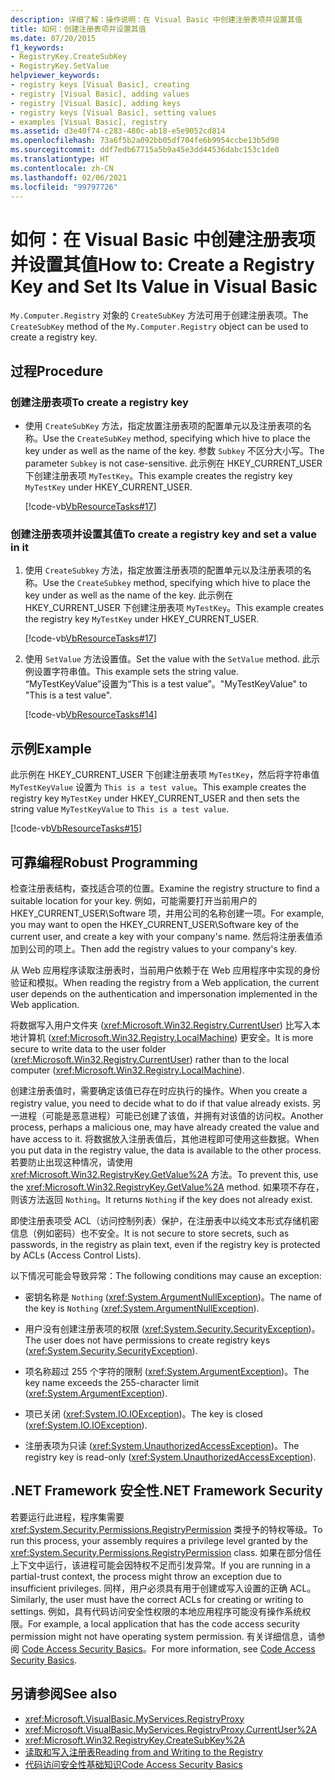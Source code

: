 ```yaml
---
description: 详细了解：操作说明：在 Visual Basic 中创建注册表项并设置其值
title: 如何：创建注册表项并设置其值
ms.date: 07/20/2015
f1_keywords:
- RegistryKey.CreateSubKey
- RegistryKey.SetValue
helpviewer_keywords:
- registry keys [Visual Basic], creating
- registry [Visual Basic], adding values
- registry [Visual Basic], adding keys
- registry keys [Visual Basic], setting values
- examples [Visual Basic], registry
ms.assetid: d3e40f74-c283-480c-ab18-e5e9052cd814
ms.openlocfilehash: 73a6f5b2a092bb05df704fe6b9954ccbe13b5d90
ms.sourcegitcommit: ddf7edb67715a5b9a45e3dd44536dabc153c1de0
ms.translationtype: HT
ms.contentlocale: zh-CN
ms.lasthandoff: 02/06/2021
ms.locfileid: "99797726"
---
```

# <a name="how-to-create-a-registry-key-and-set-its-value-in-visual-basic"></a><span data-ttu-id="713fa-103">如何：在 Visual Basic 中创建注册表项并设置其值</span><span class="sxs-lookup"><span data-stu-id="713fa-103">How to: Create a Registry Key and Set Its Value in Visual Basic</span></span>

<span data-ttu-id="713fa-104">`My.Computer.Registry` 对象的 `CreateSubKey` 方法可用于创建注册表项。</span><span class="sxs-lookup"><span data-stu-id="713fa-104">The `CreateSubKey` method of the `My.Computer.Registry` object can be used to create a registry key.</span></span>

## <a name="procedure"></a><span data-ttu-id="713fa-105">过程</span><span class="sxs-lookup"><span data-stu-id="713fa-105">Procedure</span></span>

### <a name="to-create-a-registry-key"></a><span data-ttu-id="713fa-106">创建注册表项</span><span class="sxs-lookup"><span data-stu-id="713fa-106">To create a registry key</span></span>

- <span data-ttu-id="713fa-107">使用 `CreateSubKey` 方法，指定放置注册表项的配置单元以及注册表项的名称。</span><span class="sxs-lookup"><span data-stu-id="713fa-107">Use the `CreateSubKey` method, specifying which hive to place the key under as well as the name of the key.</span></span> <span data-ttu-id="713fa-108">参数 `Subkey` 不区分大小写。</span><span class="sxs-lookup"><span data-stu-id="713fa-108">The parameter `Subkey` is not case-sensitive.</span></span> <span data-ttu-id="713fa-109">此示例在 HKEY_CURRENT_USER 下创建注册表项 `MyTestKey`。</span><span class="sxs-lookup"><span data-stu-id="713fa-109">This example creates the registry key `MyTestKey` under HKEY_CURRENT_USER.</span></span>

    [!code-vb[VbResourceTasks#17](~/samples/snippets/visualbasic/VS_Snippets_VBCSharp/VbResourceTasks/VB/Class1.vb#17)]

### <a name="to-create-a-registry-key-and-set-a-value-in-it"></a><span data-ttu-id="713fa-110">创建注册表项并设置其值</span><span class="sxs-lookup"><span data-stu-id="713fa-110">To create a registry key and set a value in it</span></span>

1. <span data-ttu-id="713fa-111">使用 `CreateSubkey` 方法，指定放置注册表项的配置单元以及注册表项的名称。</span><span class="sxs-lookup"><span data-stu-id="713fa-111">Use the `CreateSubkey` method, specifying which hive to place the key under as well as the name of the key.</span></span> <span data-ttu-id="713fa-112">此示例在 HKEY_CURRENT_USER 下创建注册表项 `MyTestKey`。</span><span class="sxs-lookup"><span data-stu-id="713fa-112">This example creates the registry key `MyTestKey` under HKEY_CURRENT_USER.</span></span>

    [!code-vb[VbResourceTasks#17](~/samples/snippets/visualbasic/VS_Snippets_VBCSharp/VbResourceTasks/VB/Class1.vb#17)]

2. <span data-ttu-id="713fa-113">使用 `SetValue` 方法设置值。</span><span class="sxs-lookup"><span data-stu-id="713fa-113">Set the value with the `SetValue` method.</span></span> <span data-ttu-id="713fa-114">此示例设置字符串值。</span><span class="sxs-lookup"><span data-stu-id="713fa-114">This example sets the string value.</span></span> <span data-ttu-id="713fa-115">“MyTestKeyValue”设置为“This is a test value”。</span><span class="sxs-lookup"><span data-stu-id="713fa-115">"MyTestKeyValue" to "This is a test value".</span></span>

    [!code-vb[VbResourceTasks#14](~/samples/snippets/visualbasic/VS_Snippets_VBCSharp/VbResourceTasks/VB/Class1.vb#14)]

## <a name="example"></a><span data-ttu-id="713fa-116">示例</span><span class="sxs-lookup"><span data-stu-id="713fa-116">Example</span></span>

<span data-ttu-id="713fa-117">此示例在 HKEY_CURRENT_USER 下创建注册表项 `MyTestKey`，然后将字符串值 `MyTestKeyValue` 设置为 `This is a test value`。</span><span class="sxs-lookup"><span data-stu-id="713fa-117">This example creates the registry key `MyTestKey` under HKEY_CURRENT_USER and then sets the string value `MyTestKeyValue` to `This is a test value`.</span></span>

[!code-vb[VbResourceTasks#15](~/samples/snippets/visualbasic/VS_Snippets_VBCSharp/VbResourceTasks/VB/Class1.vb#15)]

## <a name="robust-programming"></a><span data-ttu-id="713fa-118">可靠编程</span><span class="sxs-lookup"><span data-stu-id="713fa-118">Robust Programming</span></span>

<span data-ttu-id="713fa-119">检查注册表结构，查找适合项的位置。</span><span class="sxs-lookup"><span data-stu-id="713fa-119">Examine the registry structure to find a suitable location for your key.</span></span> <span data-ttu-id="713fa-120">例如，可能需要打开当前用户的 HKEY_CURRENT_USER\Software 项，并用公司的名称创建一项。</span><span class="sxs-lookup"><span data-stu-id="713fa-120">For example, you may want to open the HKEY_CURRENT_USER\Software key of the current user, and create a key with your company's name.</span></span> <span data-ttu-id="713fa-121">然后将注册表值添加到公司的项上。</span><span class="sxs-lookup"><span data-stu-id="713fa-121">Then add the registry values to your company's key.</span></span>

<span data-ttu-id="713fa-122">从 Web 应用程序读取注册表时，当前用户依赖于在 Web 应用程序中实现的身份验证和模拟。</span><span class="sxs-lookup"><span data-stu-id="713fa-122">When reading the registry from a Web application, the current user depends on the authentication and impersonation implemented in the Web application.</span></span>

<span data-ttu-id="713fa-123">将数据写入用户文件夹 (<xref:Microsoft.Win32.Registry.CurrentUser>) 比写入本地计算机 (<xref:Microsoft.Win32.Registry.LocalMachine>) 更安全。</span><span class="sxs-lookup"><span data-stu-id="713fa-123">It is more secure to write data to the user folder (<xref:Microsoft.Win32.Registry.CurrentUser>) rather than to the local computer (<xref:Microsoft.Win32.Registry.LocalMachine>).</span></span>

<span data-ttu-id="713fa-124">创建注册表值时，需要确定该值已存在时应执行的操作。</span><span class="sxs-lookup"><span data-stu-id="713fa-124">When you create a registry value, you need to decide what to do if that value already exists.</span></span> <span data-ttu-id="713fa-125">另一进程（可能是恶意进程）可能已创建了该值，并拥有对该值的访问权。</span><span class="sxs-lookup"><span data-stu-id="713fa-125">Another process, perhaps a malicious one, may have already created the value and have access to it.</span></span> <span data-ttu-id="713fa-126">将数据放入注册表值后，其他进程即可使用这些数据。</span><span class="sxs-lookup"><span data-stu-id="713fa-126">When you put data in the registry value, the data is available to the other process.</span></span> <span data-ttu-id="713fa-127">若要防止出现这种情况，请使用 <xref:Microsoft.Win32.RegistryKey.GetValue%2A> 方法。</span><span class="sxs-lookup"><span data-stu-id="713fa-127">To prevent this, use the <xref:Microsoft.Win32.RegistryKey.GetValue%2A> method.</span></span> <span data-ttu-id="713fa-128">如果项不存在，则该方法返回 `Nothing`。</span><span class="sxs-lookup"><span data-stu-id="713fa-128">It returns `Nothing` if the key does not already exist.</span></span>

<span data-ttu-id="713fa-129">即使注册表项受 ACL（访问控制列表）保护，在注册表中以纯文本形式存储机密信息（例如密码）也不安全。</span><span class="sxs-lookup"><span data-stu-id="713fa-129">It is not secure to store secrets, such as passwords, in the registry as plain text, even if the registry key is protected by ACLs (Access Control Lists).</span></span>

<span data-ttu-id="713fa-130">以下情况可能会导致异常：</span><span class="sxs-lookup"><span data-stu-id="713fa-130">The following conditions may cause an exception:</span></span>

- <span data-ttu-id="713fa-131">密钥名称是 `Nothing` (<xref:System.ArgumentNullException>)。</span><span class="sxs-lookup"><span data-stu-id="713fa-131">The name of the key is `Nothing` (<xref:System.ArgumentNullException>).</span></span>

- <span data-ttu-id="713fa-132">用户没有创建注册表项的权限 (<xref:System.Security.SecurityException>)。</span><span class="sxs-lookup"><span data-stu-id="713fa-132">The user does not have permissions to create registry keys (<xref:System.Security.SecurityException>).</span></span>

- <span data-ttu-id="713fa-133">项名称超过 255 个字符的限制 (<xref:System.ArgumentException>)。</span><span class="sxs-lookup"><span data-stu-id="713fa-133">The key name exceeds the 255-character limit (<xref:System.ArgumentException>).</span></span>

- <span data-ttu-id="713fa-134">项已关闭 (<xref:System.IO.IOException>)。</span><span class="sxs-lookup"><span data-stu-id="713fa-134">The key is closed (<xref:System.IO.IOException>).</span></span>

- <span data-ttu-id="713fa-135">注册表项为只读 (<xref:System.UnauthorizedAccessException>)。</span><span class="sxs-lookup"><span data-stu-id="713fa-135">The registry key is read-only (<xref:System.UnauthorizedAccessException>).</span></span>

## <a name="net-framework-security"></a><span data-ttu-id="713fa-136">.NET Framework 安全性</span><span class="sxs-lookup"><span data-stu-id="713fa-136">.NET Framework Security</span></span>

<span data-ttu-id="713fa-137">若要运行此进程，程序集需要 <xref:System.Security.Permissions.RegistryPermission> 类授予的特权等级。</span><span class="sxs-lookup"><span data-stu-id="713fa-137">To run this process, your assembly requires a privilege level granted by the <xref:System.Security.Permissions.RegistryPermission> class.</span></span> <span data-ttu-id="713fa-138">如果在部分信任上下文中运行，该进程可能会因特权不足而引发异常。</span><span class="sxs-lookup"><span data-stu-id="713fa-138">If you are running in a partial-trust context, the process might throw an exception due to insufficient privileges.</span></span> <span data-ttu-id="713fa-139">同样，用户必须具有用于创建或写入设置的正确 ACL。</span><span class="sxs-lookup"><span data-stu-id="713fa-139">Similarly, the user must have the correct ACLs for creating or writing to settings.</span></span> <span data-ttu-id="713fa-140">例如，具有代码访问安全性权限的本地应用程序可能没有操作系统权限。</span><span class="sxs-lookup"><span data-stu-id="713fa-140">For example, a local application that has the code access security permission might not have operating system permission.</span></span> <span data-ttu-id="713fa-141">有关详细信息，请参阅 [Code Access Security Basics](../../../../framework/misc/code-access-security-basics.md)。</span><span class="sxs-lookup"><span data-stu-id="713fa-141">For more information, see [Code Access Security Basics](../../../../framework/misc/code-access-security-basics.md).</span></span>

## <a name="see-also"></a><span data-ttu-id="713fa-142">另请参阅</span><span class="sxs-lookup"><span data-stu-id="713fa-142">See also</span></span>

- <xref:Microsoft.VisualBasic.MyServices.RegistryProxy>
- <xref:Microsoft.VisualBasic.MyServices.RegistryProxy.CurrentUser%2A>
- <xref:Microsoft.Win32.RegistryKey.CreateSubKey%2A>
- [<span data-ttu-id="713fa-143">读取和写入注册表</span><span class="sxs-lookup"><span data-stu-id="713fa-143">Reading from and Writing to the Registry</span></span>](reading-from-and-writing-to-the-registry.md)
- [<span data-ttu-id="713fa-144">代码访问安全性基础知识</span><span class="sxs-lookup"><span data-stu-id="713fa-144">Code Access Security Basics</span></span>](../../../../framework/misc/code-access-security-basics.md)
